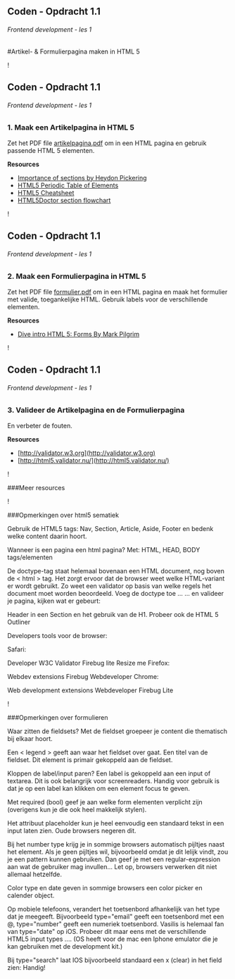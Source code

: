 

## Coden - Opdracht 1.1
###### Frontend development - les 1
#Artikel- & Formulierpagina maken in HTML 5



!

## Coden - Opdracht 1.1
###### Frontend development - les 1

### 1. Maak een **Artikelpagina** in HTML 5
Zet het PDF file [artikelpagina.pdf](https://github.com/CMDA/FED1/blob/gh-pages/Maakopdracht/Artikelpagina%20-%20Opleiding%2020140908.pdf) om in een HTML pagina en gebruik passende HTML 5 elementen. 

**Resources**

* [Importance of sections by Heydon Pickering](http://www.smashingmagazine.com/2013/01/18/the-importance-of-sections/)
* [HTML5 Periodic Table of Elements](http://joshduck.com/periodic-table.html)  
* [HTML5 Cheatsheet](http://www.testking.com/techking/infographics/ultimate-html5-cheatsheat/)  
* [HTML5Doctor section flowchart](http://html5doctor.com/downloads/h5d-sectioning-flowchart.pdf)


!

## Coden - Opdracht 1.1
###### Frontend development - les 1

### 2. Maak een **Formulierpagina** in HTML 5
Zet het PDF file [formulier.pdf](https://github.com/CMDA/FED1/blob/gh-pages/Maakopdracht/Formulierpagina%20-%20Aanmelden%2020140908.pdf) om in een HTML pagina en maak het formulier met valide, toegankelijke HTML. Gebruik labels voor de verschillende elementen.

**Resources**

* [Dive intro HTML 5: Forms By Mark Pilgrim](http://diveintohtml5.info/forms.html)


!

## Coden - Opdracht 1.1
###### Frontend development - les 1

### 3. Valideer de Artikelpagina en de Formulierpagina 
En verbeter de fouten.


**Resources**

* [http://validator.w3.org](http://validator.w3.org)  
* [http://html5.validator.nu/](http://html5.validator.nu/)  




!

###Meer resources



!

###Opmerkingen over html5 sematiek

Gebruik de HTML5 tags: Nav, Section, Article, Aside, Footer en bedenk welke content daarin hoort.

Wanneer is een pagina een html pagina? Met: HTML, HEAD, BODY tags/elementen

De doctype-tag staat helemaal bovenaan een HTML document, nog boven de < html > tag. Het zorgt ervoor dat de browser weet welke HTML-variant er wordt gebruikt.
Zo weet een validator op basis van welke regels het document moet worden beoordeeld.
Voeg de doctype toe ...
... en valideer je pagina, kijken wat er gebeurt:


Header in een Section en het gebruik van de H1.
Probeer ook de HTML 5 Outliner


Developers tools voor de browser:

Safari:

Developer
W3C Validator
Firebug lite
Resize me
Firefox:

Webdev extensions
Firebug
Webdeveloper
Chrome:

Web development extensions
Webdeveloper
Firebug Lite




!

###Opmerkingen over formulieren

Waar zitten de fieldsets? 
Met de fieldset groepeer je content die thematisch bij elkaar hoort.

Een < legend > geeft aan waar het fieldset over gaat. Een titel van de fieldset. Dit element is primair gekoppeld aan de fieldset.

Kloppen de label/input paren?
Een label is gekoppeld aan een input of textarea. Dit is ook belangrijk voor screenreaders. Handig voor gebruik is dat je op een label kan klikken om een element focus te geven.

Met required (bool) geef je aan welke form elementen verplicht zijn (overigens kun je die ook heel makkelijk stylen).

Het attribuut placeholder kun je heel eenvoudig een standaard tekst in een input laten zien. Oude browsers negeren dit.

Bij het number type krijg je in sommige browsers automatisch pijltjes naast het element. Als je geen pijltjes wil, bijvoorbeeld omdat je dit lelijk vindt, zou je een pattern kunnen gebruiken. Dan geef je met een regular-expression aan wat de gebruiker mag invullen... Let op, browsers verwerken dit niet allemaal hetzelfde.

Color type en date geven in sommige browsers een color picker en calender object.

Op mobiele telefoons, verandert het toetsenbord afhankelijk van het type dat je meegeeft. Bijvoorbeeld type="email" geeft een toetsenbord met een @, type="number" geeft een numeriek toetsenbord. Vasilis is helemaal fan van type="date" op iOS. Probeer dit maar eens met de verschillende HTML5 input types .... (OS heeft voor de mac een Iphone emulator die je kan gebruiken met de development kit.)

Bij type="search" laat IOS bijvoorbeeld standaard een x (clear) in het field zien: Handig!

